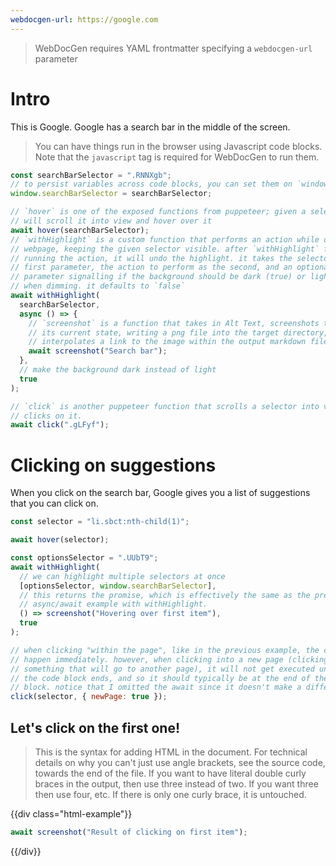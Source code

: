 ```yaml
---
webdocgen-url: https://google.com
---
```


> WebDocGen requires YAML frontmatter specifying a `webdocgen-url` parameter

# Intro

This is Google.
Google has a search bar in the middle of the screen.

> You can have things run in the browser using Javascript code blocks.
> Note that the `javascript` tag is required for WebDocGen to run them.
```javascript
const searchBarSelector = ".RNNXgb";
// to persist variables across code blocks, you can set them on `window`
window.searchBarSelector = searchBarSelector;

// `hover` is one of the exposed functions from puppeteer; given a selector, it
// will scroll it into view and hover over it
await hover(searchBarSelector);
// `withHighlight` is a custom function that performs an action while dimming the
// webpage, keeping the given selector visible. after `withHighlight` finishes
// running the action, it will undo the highlight. it takes the selector as the
// first parameter, the action to perform as the second, and an optional boolean
// parameter signalling if the background should be dark (true) or light (false)
// when dimming. it defaults to `false`
await withHighlight(
  searchBarSelector,
  async () => {
    // `screenshot` is a function that takes in Alt Text, screenshots the page in
    // its current state, writing a png file into the target directory, and
    // interpolates a link to the image within the output markdown file.
    await screenshot("Search bar");
  },
  // make the background dark instead of light
  true
);

// `click` is another puppeteer function that scrolls a selector into view and
// clicks on it.
await click(".gLFyf");
```

# Clicking on suggestions

When you click on the search bar, Google gives you a list of suggestions that you can click on.

```javascript
const selector = "li.sbct:nth-child(1)";

await hover(selector);

const optionsSelector = ".UUbT9";
await withHighlight(
  // we can highlight multiple selectors at once
  [optionsSelector, window.searchBarSelector],
  // this returns the promise, which is effectively the same as the previous
  // async/await example with withHighlight.
  () => screenshot("Hovering over first item"),
  true
);

// when clicking "within the page", like in the previous example, the click will
// happen immediately. however, when clicking into a new page (clicking on
// something that will go to another page), it will not get executed until after
// the code block ends, and so it should typically be at the end of the code
// block. notice that I omitted the await since it doesn't make a difference here.
click(selector, { newPage: true });
```

## Let's click on the first one!

> This is the syntax for adding HTML in the document. For technical details on
> why you can't just use angle brackets, see the source code, towards the end of
> the file. If you want to have literal double curly braces in the output, then
> use three instead of two. If you want three then use four, etc. If there is
> only one curly brace, it is untouched.

{{div class="html-example"}}

```javascript
await screenshot("Result of clicking on first item");
```

{{/div}}
